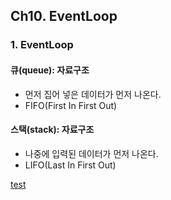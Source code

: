 ## Ch10. EventLoop

### 1. EventLoop
#### 큐(queue): 자료구조
- 먼저 집어 넣은 데이터가 먼저 나온다.
- FIFO(First In First Out)

#### 스택(stack): 자료구조
- 나중에 입력된 데이터가 먼저 나온다.
- LIFO(Last In First Out)

[test](./index.js)